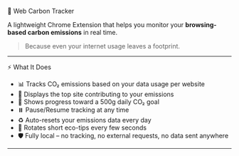 🌿 Web Carbon Tracker

A lightweight Chrome Extension that helps you monitor your **browsing-based carbon emissions** in real time.

> Because even your internet usage leaves a footprint.

-----

⚡ What It Does

- 📊 Tracks CO₂ emissions based on your data usage per website
- 🧭 Displays the top site contributing to your emissions
- 🎯 Shows progress toward a 500g daily CO₂ goal
- ⏸️ Pause/Resume tracking at any time
- ♻️ Auto-resets your emissions data every day
- 🌱 Rotates short eco-tips every few seconds
- 🛡️ Fully local – no tracking, no external requests, no data sent anywhere

------
